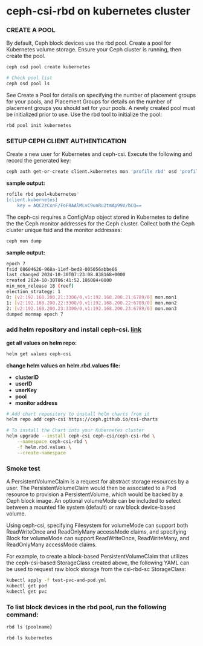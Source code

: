 
# ceph-csi-rbd on kubernetes cluster

### CREATE A POOL
By default, Ceph block devices use the rbd pool. Create a pool for Kubernetes volume storage. Ensure your Ceph cluster is running, then create the pool.
```bash
ceph osd pool create kubernetes

# Check pool list
ceph osd pool ls
```

See Create a Pool for details on specifying the number of placement groups for your pools, and Placement Groups for details on the number of placement groups you should set for your pools. A newly created pool must be initialized prior to use. Use the rbd tool to initialize the pool:
```bash
rbd pool init kubernetes
```

### SETUP CEPH CLIENT AUTHENTICATION
Create a new user for Kubernetes and ceph-csi. Execute the following and record the generated key:
```bash
ceph auth get-or-create client.kubernetes mon 'profile rbd' osd 'profile rbd pool=kubernetes' mgr 'profile rbd pool=kubernetes'
```

**sample output:**
```bash
rofile rbd pool=kubernetes'
[client.kubernetes]
	key = AQC2zCxnF/FoFRAAlMLvC9unRu2tmAp99V/bCQ==
```

The ceph-csi requires a ConfigMap object stored in Kubernetes to define the the Ceph monitor addresses for the Ceph cluster. Collect both the Ceph cluster unique fsid and the monitor addresses:
```bash
ceph mon dump
```

**sample output:**
```bash
epoch 7
fsid 08604626-968a-11ef-bed8-005056abbe66
last_changed 2024-10-30T07:23:08.838168+0000
created 2024-10-30T06:41:52.186084+0000
min_mon_release 18 (reef)
election_strategy: 1
0: [v2:192.168.200.21:3300/0,v1:192.168.200.21:6789/0] mon.mon1
1: [v2:192.168.200.22:3300/0,v1:192.168.200.22:6789/0] mon.mon2
2: [v2:192.168.200.23:3300/0,v1:192.168.200.23:6789/0] mon.mon3
dumped monmap epoch 7
```

### add helm repository and install ceph-csi. [link](https://artifacthub.io/packages/helm/ceph-csi/ceph-csi-rbd)

**get all values on helm repo:**
```bash
helm get values ceph-csi
```

**change helm values on helm.rbd.values file:**

  - **clusterID**
  - **userID**
  - **userKey**
  - **pool**
  - **monitor address**

```bash
# Add chart repository to install helm charts from it
helm repo add ceph-csi https://ceph.github.io/csi-charts

# To install the Chart into your Kubernetes cluster
helm upgrade --install ceph-csi ceph-csi/ceph-csi-rbd \
    --namespace ceph-csi-rbd \
    -f helm.rbd.values \
    --create-namespace
```

### Smoke test
A PersistentVolumeClaim is a request for abstract storage resources by a user. The PersistentVolumeClaim would then be associated to a Pod resource to provision a PersistentVolume, which would be backed by a Ceph block image. An optional volumeMode can be included to select between a mounted file system (default) or raw block device-based volume.

Using ceph-csi, specifying Filesystem for volumeMode can support both ReadWriteOnce and ReadOnlyMany accessMode claims, and specifying Block for volumeMode can support ReadWriteOnce, ReadWriteMany, and ReadOnlyMany accessMode claims.

For example, to create a block-based PersistentVolumeClaim that utilizes the ceph-csi-based StorageClass created above, the following YAML can be used to request raw block storage from the csi-rbd-sc StorageClass:

```bash
kubectl apply -f test-pvc-and-pod.yml
kubectl get pod
kubectl get pvc
```

### To list block devices in the rbd pool, run the following command:
```bash
rbd ls {poolname}

rbd ls kubernetes
```